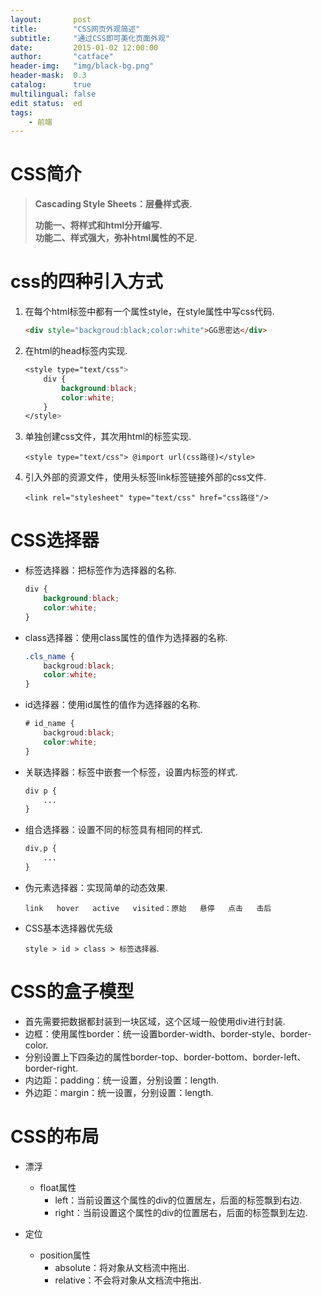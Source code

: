 ```yaml
---
layout:       post
title:        "CSS网页外观简述"
subtitle:     "通过CSS即可美化页面外观"
date:         2015-01-02 12:00:00
author:       "catface"
header-img:   "img/black-bg.png"
header-mask:  0.3
catalog:      true
multilingual: false
edit status:  ed
tags:
    - 前端
---
```


# CSS简介

>**Cascading Style Sheets：层叠样式表.**
>
>**功能一、将样式和html分开编写.**
>**<br>功能二、样式强大，弥补html属性的不足.**

# css的四种引入方式

1. 在每个html标签中都有一个属性style，在style属性中写css代码.
	``` html
	<div style="backgroud:black;color:white">GG思密达</div>
	```

2. 在html的head标签内实现.

	``` css
	<style type="text/css">
		div {
			background:black;
			color:white;
		}
	</style>
	```

3. 单独创建css文件，其次用html的标签实现.

	```<style type="text/css"> @import url(css路径)</style>```
	
	
4. 引入外部的资源文件，使用头标签link标签链接外部的css文件.

	```<link rel="stylesheet" type="text/css" href="css路径"/>```

# CSS选择器

- 标签选择器：把标签作为选择器的名称.

	``` css
	div {
		background:black;
		color:white;
	}
	```
	
- class选择器：使用class属性的值作为选择器的名称.

	``` css
	.cls_name {
		backgroud:black;
		color:white;
	}
	```
	
- id选择器：使用id属性的值作为选择器的名称.
	``` css
	# id_name {
		backgroud:black;
		color:white;
	}
	```

- 关联选择器：标签中嵌套一个标签，设置内标签的样式.

	``` css
	div p {
		...
	}
	```

- 组合选择器：设置不同的标签具有相同的样式.

	``` css
	div,p {
		...
	}
	```

- 伪元素选择器：实现简单的动态效果.
 
	```link   hover   active   visited：原始   悬停   点击   击后```
	

- CSS基本选择器优先级

	```style > id > class > 标签选择器```.
	

# CSS的盒子模型

- 首先需要把数据都封装到一块区域，这个区域一般使用div进行封装.
- 边框：使用属性border：统一设置border-width、border-style、border-color.
- 分别设置上下四条边的属性border-top、border-bottom、border-left、border-right.
- 内边距：padding：统一设置，分别设置：length.
- 外边距：margin：统一设置，分别设置：length.

# CSS的布局

- 漂浮
	- float属性
		- left：当前设置这个属性的div的位置居左，后面的标签飘到右边.
		- right：当前设置这个属性的div的位置居右，后面的标签飘到左边.
          
- 定位
	- position属性
		- absolute：将对象从文档流中拖出.
		- relative：不会将对象从文档流中拖出.